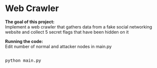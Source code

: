 <H1>Web Crawler</H1>

**The goal of this project:**
<br>Implement a web crawler that gathers data from a fake social networking website and collect 5 secret flags that have been hidden on it

**Running the code:**
<br>Edit number of normal and attacker nodes in main.py
<pre><br>python main.py</pre>
